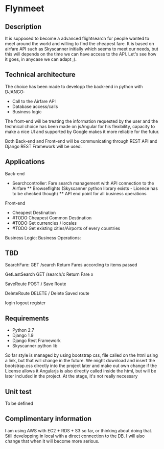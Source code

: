 # Flynmeet
## Description ##
It is supposed to become a advanced flightsearch for people wanted to meet around the world and willing to find the cheapest fare. It is based on airfare API such as Skyscanner initially which seems to meet our needs, but this will depends on the time we can have access to the API. Let's see how it goes, in anycase we can adapt ;).

## Technical architecture ##
The choice has been made to developp the back-end in python with DJANGO:
 - Call to the Airfare API
 - Database access/calls
 - Business logic


The front-end will be treating the information requested by the user and the technical choice has been made on jsAngular for his flexibility, capacity to make a nice UI and supported by Google makes it more reliable for the futur.

Both Back-end and Front-end will be communicating through REST API and Django REST Framework will be used. 
## Applications ##

Back-end
* Searchcontroller: Fare search management with API connection to the Airfare
** Browseflights (Skyscanner python library exists - Licence has to be checked though)
** API end point for all business operations

Front-end
* Cheapest Destination
* #TODO Cheapest Common Destination
* #TODO Get currencies / locales
* #TODO Get existing cities/Airports of every countries


Business Logic:
Business Operations:

## TBD ##
SearchFare:
GET /search Return Fares according to items passed
	
GetLastSearch
GET /search/x Return Fare x

SaveRoute
POST / Save Route

DeleteRoute
DELETE / Delete Saved route

login
logout
register

## Requirements ##
* Python 2.7
* Django 1.9
* Django Rest Framework
* Skyscanner python lib

So far style is managed by using bootstrap css, file called on the html using a link, but that will change in the future. We might download and insert the bootstrap.css directly into the project later and make out own change if the License allows it
Angularjs is also directly called inside the html, but will be later included in the project. At the stage, it's not really necessary

## Unit test ##
To be defined

## Complimentary information ##
I am using AWS with EC2 + RDS + S3 so far, or thinking about doing that. Still developping in local with a direct connection to the DB. I will also change that when it will become more serious.
